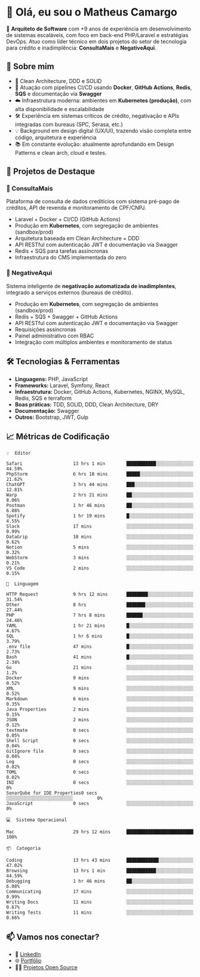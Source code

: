 # 👋 Olá, eu sou o Matheus Camargo

🎯 **Arquiteto de Software** com +9 anos de experiência em desenvolvimento de sistemas escaláveis, com foco em back-end PHP/Laravel e estratégias DevOps. Atuo como líder técnico em dois projetos do setor de tecnologia para crédito e inadimplência: **ConsultaMais** e **NegativeAqui**.

## 🧠 Sobre mim

- 🚀 Clean Architecture, DDD e SOLID
- 🔁 Atuação com pipelines CI/CD usando **Docker**, **GitHub Actions**, **Redis**, **SQS** e documentação via **Swagger**
- ☁️ Infraestrutura moderna: ambientes em **Kubernetes (produção)**, com alta disponibilidade e escalabilidade
- 🛠️ Experiência em sistemas críticos de crédito, negativação e APIs integradas com bureaus (SPC, Serasa, etc.)
- 💡 Background em design digital (UX/UI), trazendo visão completa entre código, arquitetura e experiência
- 📚 Em constante evolução: atualmente aprofundando em Design Patterns e clean arch, cloud e testes.

## 🚧 Projetos de Destaque

### 🔹 ConsultaMais
Plataforma de consulta de dados creditícios com sistema pré-pago de créditos, API de revenda e monitoramento de CPF/CNPJ.

- Laravel + Docker + CI/CD (GitHub Actions)
- Produção em **Kubernetes**, com segregação de ambientes (sandbox/prod)
- Arquitetura baseada em Clean Architecture + DDD
- API RESTful com autenticação JWT e documentação via Swagger
- Redis + SQS para tarefas assíncronas
- Infraestrutura do CMS implementada do zero

### 🔹 NegativeAqui
Sistema inteligente de **negativação automatizada de inadimplentes**, integrado a serviços externos (bureaus de crédito).

- Produção em **Kubernetes**, com segregação de ambientes (sandbox/prod)
- Redis + SQS + Swagger + GitHub Actions
- API RESTful com autenticação JWT e documentação via Swagger
- Requisições assíncronas
- Painel administrativo com RBAC
- Integração com múltiplos ambientes e monitoramento de status

## 🛠️ Tecnologias & Ferramentas

- **Linguagens:** PHP, JavaScript
- **Frameworks:** Laravel, Symfony, React
- **Infraestrutura:** Docker, GitHub Actions, Kubernetes, NGINX, MySQL, Redis, SQS e terraform
- **Boas práticas:** TDD, SOLID, DDD, Clean Architecture, DRY
- **Documentação:** Swagger
- **Outros:** Bootstrap, JWT, Gulp

## 📈 Métricas de Codificação

```text
💡  Editor

Safari                   13 hrs 1 min        ███████████░░░░░░░░░░░░░░     44.59%
PhpStorm                 6 hrs 18 mins       █████░░░░░░░░░░░░░░░░░░░░     21.62%
ChatGPT                  3 hrs 44 mins       ███░░░░░░░░░░░░░░░░░░░░░░     12.81%
Warp                     2 hrs 21 mins       ██░░░░░░░░░░░░░░░░░░░░░░░      8.06%
Postman                  1 hr 46 mins        ██░░░░░░░░░░░░░░░░░░░░░░░      6.08%
Spotify                  1 hr 19 mins        █░░░░░░░░░░░░░░░░░░░░░░░░      4.55%
Slack                    17 mins             ░░░░░░░░░░░░░░░░░░░░░░░░░      0.99%
DataGrip                 10 mins             ░░░░░░░░░░░░░░░░░░░░░░░░░      0.62%
Notion                   5 mins              ░░░░░░░░░░░░░░░░░░░░░░░░░      0.32%
WebStorm                 3 mins              ░░░░░░░░░░░░░░░░░░░░░░░░░      0.21%
VS Code                  2 mins              ░░░░░░░░░░░░░░░░░░░░░░░░░      0.15%
```
```text
💬  Linguagem

HTTP Request             9 hrs 12 mins       ████████░░░░░░░░░░░░░░░░░     31.54%
Other                    8 hrs               ███████░░░░░░░░░░░░░░░░░░     27.44%
PHP                      7 hrs 8 mins        ██████░░░░░░░░░░░░░░░░░░░     24.46%
YAML                     1 hr 21 mins        █░░░░░░░░░░░░░░░░░░░░░░░░      4.67%
SQL                      1 hr 6 mins         █░░░░░░░░░░░░░░░░░░░░░░░░      3.79%
.env file                47 mins             █░░░░░░░░░░░░░░░░░░░░░░░░      2.73%
Bash                     41 mins             █░░░░░░░░░░░░░░░░░░░░░░░░      2.34%
Go                       21 mins             ░░░░░░░░░░░░░░░░░░░░░░░░░       1.2%
Docker                   9 mins              ░░░░░░░░░░░░░░░░░░░░░░░░░      0.52%
XML                      9 mins              ░░░░░░░░░░░░░░░░░░░░░░░░░      0.52%
Markdown                 6 mins              ░░░░░░░░░░░░░░░░░░░░░░░░░      0.35%
Java Properties          2 mins              ░░░░░░░░░░░░░░░░░░░░░░░░░      0.15%
JSON                     2 mins              ░░░░░░░░░░░░░░░░░░░░░░░░░      0.12%
textmate                 0 secs              ░░░░░░░░░░░░░░░░░░░░░░░░░      0.05%
Shell Script             0 secs              ░░░░░░░░░░░░░░░░░░░░░░░░░      0.04%
GitIgnore file           0 secs              ░░░░░░░░░░░░░░░░░░░░░░░░░      0.04%
Log                      0 secs              ░░░░░░░░░░░░░░░░░░░░░░░░░      0.02%
TOML                     0 secs              ░░░░░░░░░░░░░░░░░░░░░░░░░      0.02%
INI                      0 secs              ░░░░░░░░░░░░░░░░░░░░░░░░░         0%
SonarQube for IDE Properties0 secs              ░░░░░░░░░░░░░░░░░░░░░░░░░         0%
JavaScript               0 secs              ░░░░░░░░░░░░░░░░░░░░░░░░░         0%
```
```text
💻  Sistema Operacional

Mac                      29 hrs 12 mins      █████████████████████████       100%
```
```text
📦  Categoria

Coding                   13 hrs 43 mins      ████████████░░░░░░░░░░░░░     47.02%
Browsing                 13 hrs 1 min        ███████████░░░░░░░░░░░░░░     44.59%
Debugging                1 hr 46 mins        ██░░░░░░░░░░░░░░░░░░░░░░░      6.08%
Communicating            17 mins             ░░░░░░░░░░░░░░░░░░░░░░░░░      0.99%
Writing Docs             11 mins             ░░░░░░░░░░░░░░░░░░░░░░░░░      0.67%
Writing Tests            11 mins             ░░░░░░░░░░░░░░░░░░░░░░░░░      0.66%
```

## 📫 Vamos nos conectar?

- 💼 [LinkedIn](https://www.linkedin.com/in/matheuscamargoxavier)
- 🌐 [Portfólio](https://matheuscamargo.co)
- 🧑‍💻 [Projetos Open Source](https://github.com/bymatheus)
